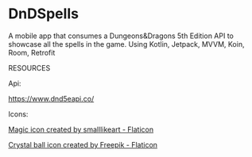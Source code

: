 # DnDSpells
A mobile app that consumes a Dungeons&amp;Dragons 5th Edition API to showcase all the spells in the game. Using Kotlin, Jetpack, MVVM, Koin, Room, Retrofit

RESOURCES

Api:

https://www.dnd5eapi.co/

Icons:

<a href="https://www.flaticon.com/free-icons/magic" title="magic icons">Magic icon created by smalllikeart - Flaticon</a>

<a href="https://www.flaticon.com/free-icons/crystal-ball" title="crystal ball icons">Crystal ball icon created by Freepik - Flaticon</a>
